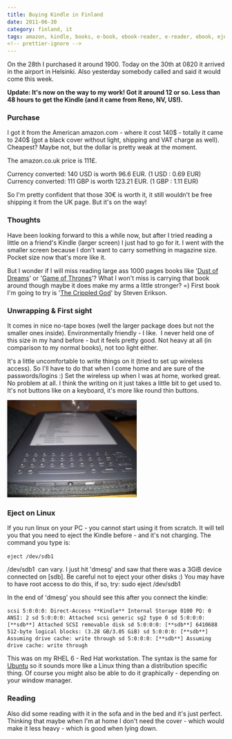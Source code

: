 ```yaml
---
title: Buying Kindle in Finland
date: 2011-06-30
category: finland, it
tags: amazon, kindle, books, e-book, ebook-reader, e-reader, ebook, eject, ereader, fantasy, kindle, linux, reading, shopping, steven, erikson
<!-- prettier-ignore -->
---
```


On the 28th I purchased it around 1900. Today on the 30th at 0820 it arrived in
the airport in Helsinki. Also yesterday somebody called and said it would come
this week.

**Update: It's now on the way to my work! Got it around 12 or so. Less than 48
hours to get the Kindle (and it came from Reno, NV, US!).**

### Purchase

I got it from the American amazon.com - where it cost 140$ - totally it came to
240$ (got a black cover without light, shipping and VAT charge as well).
Cheapest? Maybe not, but the dollar is pretty weak at the moment.

The amazon.co.uk price is 111£.

Currency converted: 140 USD is worth 96.6 EUR. (1 USD : 0.69 EUR) Currency
converted: 111 GBP is worth 123.21 EUR. (1 GBP : 1.11 EUR)

So I'm pretty confident that those 30€ is worth it, it still wouldn't be free
shipping it from the UK page. But it's on the way!

### Thoughts

Have been looking forward to this a while now, but after I tried reading a
little on a friend's Kindle (larger screen) I just had to go for it. I went with
the smaller screen because I don't want to carry something in magazine size.
Pocket size now that's more like it.

But I wonder if I will miss reading large ass 1000 pages books like
'[Dust of Dreams](https://www.guldmyr.com/fantasy-book-review-steven-erikson-dust-of-dreams/ "on guldmyr.com")'
or
'[Game of Thrones](https://www.guldmyr.com/fantasy-book-review-george-r-r-martin-a-game-of-thrones/ "on guldmyr.com")'?
What I won't miss is carrying that book around though maybe it does make my arms
a little stronger? =) First book I'm going to try is
'[The Crippled God](<http://en.wikipedia.org/wiki/The_Crippled_God_(novel)> "on wikipedia")'
by Steven Erikson.

### Unwrapping & First sight

It comes in nice no-tape boxes (well the larger package does but not the smaller
ones inside). Environmentally friendly - I like.  I never held one of this size
in my hand before - but it feels pretty good. Not heavy at all (in comparison to
my normal books), not too light either.

It's a little uncomfortable to write things on it (tried to set up wireless
access). So I'll have to do that when I come home and are sure of the
passwords/logins :) Set the wireless up when I was at home, worked great. No
problem at all. I think the writing on it just takes a little bit to get used
to. It's not buttons like on a keyboard, it's more like round thin buttons.

[![kindle bottom](images/kindle_bottom-300x225.jpg "kindle_bottom")](images/kindle_bottom.jpg)

### Eject on Linux

If you run linux on your PC - you cannot start using it from scratch. It will
tell you that you need to eject the Kindle before - and it's not charging. The
command you type is:

`eject /dev/sdb1`

/dev/sdb1  can vary. I just hit 'dmesg' and saw that there was a 3GiB device
connected on [sdb]. Be careful not to eject your other disks :) You may have to
have root access to do this, if so, try: sudo eject /dev/sdb1

In the end of 'dmesg' you should see this after you connect the kindle:

```text
scsi 5:0:0:0: Direct-Access **Kindle** Internal Storage 0100 PQ: 0 ANSI: 2 sd 5:0:0:0: Attached scsi generic sg2 type 0 sd 5:0:0:0: [**sdb**] Attached SCSI removable disk sd 5:0:0:0: [**sdb**] 6410688 512-byte logical blocks: (3.28 GB/3.05 GiB) sd 5:0:0:0: [**sdb**] Assuming drive cache: write through sd 5:0:0:0: [**sdb**] Assuming drive cache: write through
```

This was on my RHEL 6 - Red Hat workstation. The syntax is the same for
[Ubuntu](http://iamyouruser.blogspot.com/2009/03/ubuntu-eject-kindle.html "on ubuntu")
so it sounds more like a Linux thing than a distribution specific thing. Of
course you might also be able to do it graphically - depending on your window
manager.

### Reading

Also did some reading with it in the sofa and in the bed and it's just perfect.
Thinking that maybe when I'm at home I don't need the cover - which would make
it less heavy - which is good when lying down.
